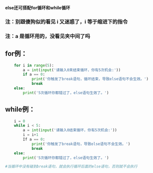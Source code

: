 
**else还可搭配for循环和while循环**

### 注：别跟傻狗似的看见 i 又迷惑了，i 等于缩进下的指令
### 注：a 是循环用的，没看见夹中间了吗

## for例：
```python
	for i in range(5):
	    a = int(input('请输入0来结束循环，你有5次机会:'))
	    if a == 0:
	        print('你触发了break语句，循环结束，导致else语句不会生效。')    
	        break
	else:
	    print('5次循环你都错过了，else语句生效了。')
```
## while例：
```python
	i = 0
	while i < 5:
		a = int(input('请输入0结束循环，你有5次机会:')) 
		i = i+1
		If a == 0:
			print('你触发了break语句，导致else语句不会生效。')
			break
	else:
		print('5次循环你都错过了，else语句生效了。')

#当循环中没有碰到break语句，就会执行循环后面的else语句，否则就不会执行